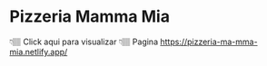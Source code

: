 # Pizzeria Mamma Mia
👇🏽 Click aqui para visualizar 👇🏽
 Pagina https://pizzeria-ma-mma-mia.netlify.app/
